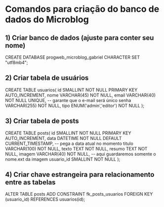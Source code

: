 # Comandos para criação do banco de dados do Microblog

## 1) Criar banco de dados (ajuste para conter seu nome)
CREATE DATABASE progweb_microblog_gabriel CHARACTER SET "utf8mb4";

## 2) Criar tabela de usuários
CREATE TABLE usuarios(
	id SMALLINT NOT NULL PRIMARY KEY AUTO_INCREMENT,
	nome VARCHAR(45) NOT NULL,
	email VARCHAR(40) NOT NULL UNIQUE, -- garante que o e-mail será único
  	senha VARCHAR(255) NOT NULL,
	tipo ENUM('admin','editor') NOT NULL
);

## 3) Criar tabela de posts
CREATE TABLE posts(
	id SMALLINT NOT NULL PRIMARY KEY AUTO_INCREMENT,
	data DATETIME NOT NULL DEFAULT CURRENT_TIMESTAMP, -- pega a data atual no momento
	titulo VARCHAR(100) NOT NULL,
	texto TEXT NOT NULL,
	resumo TEXT NOT NULL,
  	imagem VARCHAR(40) NOT NULL, -- aqui guardaremos somente o nome.ext da imagem
  	usuario_id SMALLINT NOT NULL
);

## 4) Criar chave estrangeira para relacionamento entre as tabelas
ALTER TABLE posts 
  ADD CONSTRAINT fk_posts_usuarios 
  FOREIGN KEY (usuario_id) REFERENCES usuarios(id); 